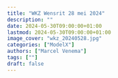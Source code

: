 ```yaml
---
title: "WKZ Wensrit 28 mei 2024"
description: ""
date: 2024-05-30T09:00:00+01:00
lastmod: 2024-05-30T09:00:00+01:00
image_cover: "wkz_20240528.jpg"
categories: ["ModelX"]
authors: ["Marcel Venema"] 
tags: [""]
draft: false
---
```



